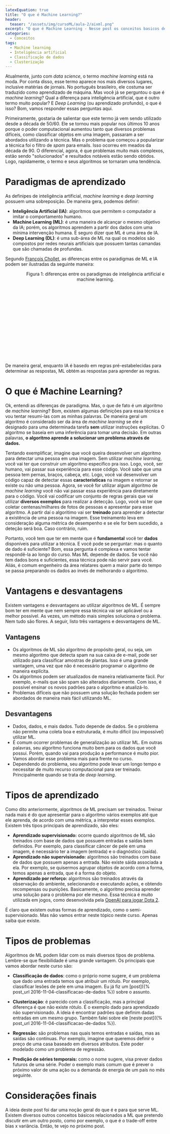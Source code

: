 ```yaml
---
latexEquation: true
title: "O que é Machine Learning?"
header:
  teaser: "/assets/img/cursoML/aula-2/aixml.png"
excerpt: "O que é Machine Learning - Nesse post os conceitos basicos de machine learning são definidos. Qual a diferença de machine learning para inteligência artificial? Por que um algoritmo é considerado ser desta categoris? Essas e mais perguntas são respondidas aqui."
categories:
  - Conceitos
tags:
  - Machine learning
  - Inteligência artificial
  - Classificação de dados
  - Clusterização
---
```


Atualmente, junto com _data science_, o termo _machine learning_ está na moda. Por conta disso, esse termo aparece nos mais diversos lugares, inclusive matérias de jornais. No português brasileiro, ele costuma ser traduzido como aprendizado de máquina. Mas você já se perguntou o que é _machine learning_? Qual a diferença para inteligência artificial, que é outro termo muito popular? E *Deep Learning* (ou aprendizado profundo), o que é isso? Bom, vamos responder essas perguntas aqui.

Primeiramente, gostaria de salientar que este termo já vem sendo utilizado desde a década de 50/60. Ele se tornou mais popular nos últimos 10 anos porque o poder computacional aumentou tanto que diversos problemas difíceis, como classificar objetos em uma imagem, passaram a ser abordados utilizando a técnica. Mas o problema que começou a popularizar a técnica foi o filtro de _spam_ para emails. Isso ocorreu em meados da década de 90. O diferencial, agora, é que problemas muito mais complexos, estão sendo "solucionados" e resultados notáveis estão sendo obtidos. Logo, rapidamente, o termo e seus algoritmos se tornaram uma tendência.


# Paradigmas de aprendizado

As definipes de inteligência artificial, *machine learning* e *deep learning* possuem uma sobreposição. De maneira gera, podemos definir:
- **Inteligência Artificial (IA)**: algoritmos que permitem o computador a imitar o comportamento humano.
- **Machine Learning (ML)**: é uma maneira de alcançar o mesmo objetivo da IA; porém, os algoritmos aprendem a partir dos dados com uma mínima intervenção humana. É seguro dizer que ML é uma área de IA.
- **Deep Learning (DL)**: é uma sub-área de ML na qual os modelos são compostos por redes neurais artificiais que possuem tantas camandas que são chamadas de profundas.

Segundo [François Chollet](https://fchollet.com/), as diferenças entre os paradigmas de ML e IA podem ser ilustradas da seguinte maneira:



<figure style="width: 490px; height: 275px;" class="align-center">
  
  <img src="{{ site.url }}{{ site.baseurl }}/assets/img/cursoML/aula-2/aixml.png" alt="">

  <figcaption style="text-align: center;">
    Figura 1: diferenças entre os paradigmas de inteligência artificial e machine learning.
  </figcaption>

</figure>

De maneira geral, enquanto IA é basedo em regras pré-estabelecidas para determinar as respostas, ML obtém as respostas para aprender as regras.


# O que é Machine Learning?
Ok, entendi as diferenças de paradigma. Mas, o que de fato é um algoritmo de *machine learning*? Bom, existem algumas definições para essa técnica e vou tentar resumi-las com as minhas palavras. De maneira geral um algoritmo é considerado ser da área de _machine learning_ se ele é designado para uma determinada tarefa **sem** utilizar instruções explícitas. O algoritmo se baseia em uma inferência para tomar uma decisão. Em outras palavras, **o algoritmo aprende a solucionar um problema através de dados.**

Tentando exemplificar, imagine que você queira desenvolver um algoritmo para detectar uma pessoa em uma imagem. Sem utilizar _machine learning_, você vai ter que construir um algoritmo específico pra isso. Logo, você, ser humano, vai passar sua experiência para esse código. Você sabe que uma pessoa tem pernas, braços, cabeça, etc. Logo, você vai desenvolver um código capaz de detectar essas **características** na imagem e retornar se existe ou não uma pessoa. Agora, se você for utilizar algum algoritmo de _machine learning_ você não vai passar essa experiência para diretamente para o código. Você vai codificar um conjunto de regras gerais que vai utilizar **diversos exemplos** para realizar a detecção. Logo, você vai ter que coletar centenas/milhares de fotos de pessoas e apresentar para esse algoritmo. A partir daí o algoritimo vai ser **treinado** para aprender a detectar a existência de uma pessoa na imagem. Esse treinamento leva em consideração alguma métrica de desempenho e se ele for bem sucedido, a deteção será boa. Caso contrário, ruim.


Portanto, você tem que ter em mente que é **fundamental** você ter **dados** disponíveis para utilizar a técnica. E você pode se perguntar: mas o quanto de dado é suficiente? Bom, essa pergunta é complexa e vamos tentar respondê-la ao longo do curso. Mas ML depende de dados. Se você não tem dados bons e suficientes, essa técnica pode não servir para você. Aliás, é comum engenheiro da área relatares quem a maior parte do tempo se passa preparando os dados ao invés de melhorando o algoritimo.


# Vantagens e desvantagens
Existem vantagens e desvantagens ao utilizar algoritmos de ML. É sempre bom ter em mente que nem sempre essa técnica vai ser aplicável ou a melhor possível. As vezes, um método mais simples soluciona o problema. Nem tudo são flores. A seguir, listo três vantagens e desvantagens de ML.

## Vantagens

- Os algoritmos de ML são algoritmo de propósito geral, ou seja, um mesmo algoritmo que detecta spam na sua caixa de e-mail, pode ser utilizado para classificar amostras de plantas. Isso é uma grande vantagem, uma vez que não é necessário programar o algoritmo de maneira explícita.
- Os algoritmos podem ser atualizados de maneira relativamente fácil. Por exemplo, e-mails que são spam são alterados diariamente. Com isso, é possível ensinar os novos padrões para o algoritmo e atualizá-lo.
- Problemas difíceis que não possuem uma solução fechada podem ser abordados de maneira mais fácil utilizando ML.

## Desvantagens
- Dados, dados, e mais dados. Tudo depende de dados. Se o problema não permite uma coleta boa e estruturada, é muito difícil (ou impossível) utilizar ML.
- É comum ocorrer problemas de generalização ao utilizar ML. Em outras palavras, seu algoritmo funciona muito bem para os dados que você possui. Porém, quando vai para produção a performance é muito pior. Vamos abordar esse problema mais para frente no curso.
- Dependendo do problema, seu algoritmo pode levar um longo tempo e necessitar de muito recurso computacional para ser treinado. Principalmente quando se trata de *deep learning*.

# Tipos de aprendizado
Como dito anteriormente, algoritmos de ML precisam ser treinados. Treinar nada mais é do que apresentar para o algoritmo vários exemplos até que ele aprenda, de acordo com uma métrica, a interpretar esses exemplos. Existem três tipos principais de aprendizado, são eles:

- **Aprendizado supervisionado:** ocorre quando algoritmos de ML são treinados com base de dados que possuem entradas e saídas bem definidos. Por exemplo, para classificar câncer de pele em uma imagem, é necessário ter a imagem (entrada) e o diagnóstico (saída).
- **Aprendizado não supervisionado:** algoritmos são treinados com base de dados que possuem apenas a entrada. Não existe sáida associada a ela. Por exemplo, se quisermos agrupar objetos de acordo com a forma, temos apenas a entrada, que é a forma do objeto.
- **Aprendizado por reforço:** algoritmos são treinados através da observação do ambiente, selecionando e executando ações, e obtendo recompensas ou punições. Basicamente, o algoritmo precisa aprender uma solução para o problema por ele mesmo. Essa técnica é muito utilizada em jogos, como desenvolvida pela [OpenAI para jogar Dota 2](https://www.youtube.com/watch?v=tfb6aEUMC04). 

É claro que existem outras formas de aprendizado, como o semi-supervisionado. Mas não vamos entrar neste tópico neste curso. Apenas saiba que existe.

# Tipos de problemas
Algoritmos de ML podem lidar com os mais diversos tipos de problema. Lembre-se que flexibilidade é uma grande vantagem. Os principais que vamos abordar neste curso são:

- **Classificação de dados**: como o próprio nome sugere, é um problema que dado uma entrada temos que atribuir um rótulo. Por exemplo, classificar lesões de pele em uma imagem. Eu já fiz um [post]({% post_url 2016-11-04-classificacao-de-dados %}) sobre o assunto.

- **Clusterização**: é parecido com a classificação, mas a principal diferença é que não existe rótulo. É o exemplo dado para aprendizado não supervisionado. A ideia é encontrar padrões que definim dadas entradas em um mesmo grupo. Também falei sobre ele [neste post]({% post_url 2016-11-04-classificacao-de-dados %}).

- **Regressão:** são problemas nas quais temos entradas e saídas, mas as saídas são contínuas. Por exemplo, imagine que queremos definir o preço de uma casa baseado em diversos atributos. Este poder modelado como um problema de regressão.

- **Predição de séries temporais:** como o nome sugere, visa prever dados futuros de uma série. Poder o exemplo mais comum que é prever o próximo valor de uma ação ou a demanda de energia de um país no mês seguinte.

# Considerações finais
A ideia deste post foi dar uma noção geral do que é e para que serve ML. Existem diversos outros conceitos básicos relacionados a ML que pretendo discutir em um outro posto, como por exemplo, o que é o trade-off entre bias x variância. Então, te vejo no próximo post.
